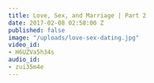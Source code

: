 ```yaml
---
title: Love, Sex, and Marriage | Part 2
date: 2017-02-08 02:58:00 Z
published: false
image: "/uploads/love-sex-dating.jpg"
video_id:
- H6UZVa5h34s
audio_id:
- zui35m4e
---
```


